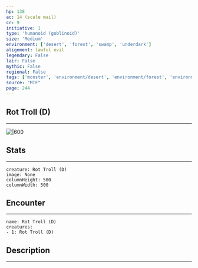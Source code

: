 ```yaml
---
hp: 138
ac: 14 (scale mail)
cr: 9
initiative: 1
type: 'humanoid (goblinoid)'    
size: 'Medium'
environment: ['desert', 'forest', 'swamp', 'underdark']
alignment: lawful evil
legendary: False
lair: False
mythic: False
regional: False
tags: ['monster', 'environment/desert', 'environment/forest', 'environment/swamp', 'environment/underdark']
source: "MTF"
page: 244
---
```


## Rot Troll (D)
---

![|600](D:/Program%20Files/5e.tools/img/bestiary/MTF/Rot%20Troll.jpg)

## Stats
---

```statblock
creature: Rot Troll (D)
image: None
columnHeight: 500
columnWidth: 500
```

## Encounter
---

```encounter-table
name: Rot Troll (D)
creatures:
- 1: Rot Troll (D)
```

## Description
---




